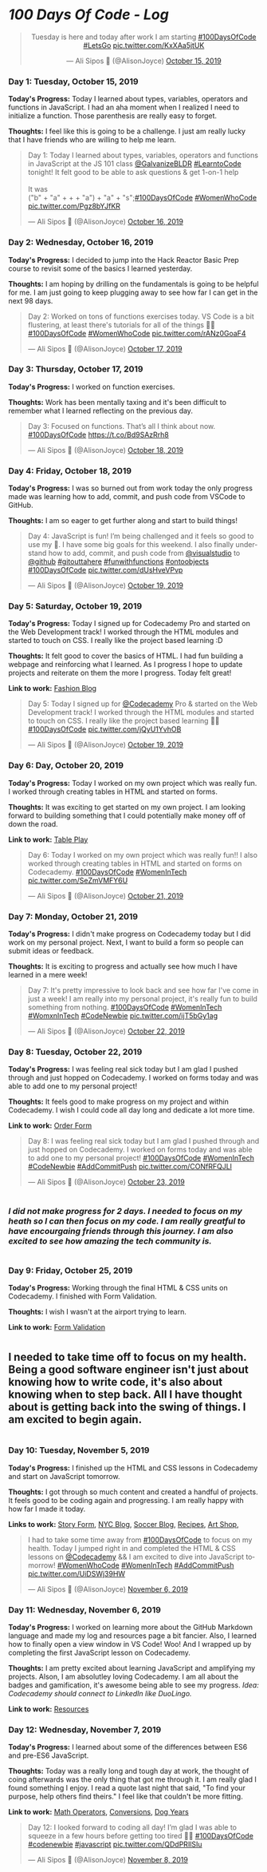 # <em>**100 Days Of Code - Log**</em>
<center><blockquote class="twitter-tweet"><p lang="en" dir="ltr">Tuesday is here and today after work I am starting <a href="https://twitter.com/hashtag/100DaysOfCode?src=hash&amp;ref_src=twsrc%5Etfw">#100DaysOfCode</a> <a href="https://twitter.com/hashtag/LetsGo?src=hash&amp;ref_src=twsrc%5Etfw">#LetsGo</a> <a href="https://t.co/KxXAa5jtUK">pic.twitter.com/KxXAa5jtUK</a></p>&mdash; Ali Sipos 🥑 (@AlisonJoyce) <a href="https://twitter.com/AlisonJoyce/status/1184106972947157001?ref_src=twsrc%5Etfw">October 15, 2019</a></blockquote> </center>

### **Day 1: Tuesday, October 15, 2019**

**Today's Progress:** 
Today I learned about types, variables, operators and functions in JavaScript. I had an aha moment when I realized I need to initialize a function. Those parenthesis are really easy to forget.

**Thoughts:** 
I feel like this is going to be a challenge. I just am really lucky that I have friends who are willing to help me learn. 
<!-- Tweet --->
<blockquote class="twitter-tweet"><p lang="en" dir="ltr">Day 1: Today I learned about types, variables, operators and functions in JavaScript at the JS 101 class <a href="https://twitter.com/galvanizeBLDR?ref_src=twsrc%5Etfw">@GalvanizeBLDR</a> <a href="https://twitter.com/hashtag/LearntoCode?src=hash&amp;ref_src=twsrc%5Etfw">#LearntoCode</a> tonight! It felt good to be able to ask questions &amp; get 1-on-1 help<br><br>It was<br>(&quot;b&quot; + &quot;a&quot; + + + &quot;a&quot;) + &quot;a&quot; + &quot;s&quot;;<a href="https://twitter.com/hashtag/100DaysOfCode?src=hash&amp;ref_src=twsrc%5Etfw">#100DaysOfCode</a> <a href="https://twitter.com/hashtag/WomenWhoCode?src=hash&amp;ref_src=twsrc%5Etfw">#WomenWhoCode</a> <a href="https://t.co/Pgz8bYJfKR">pic.twitter.com/Pgz8bYJfKR</a></p>&mdash; Ali Sipos 🥑 (@AlisonJoyce) <a href="https://twitter.com/AlisonJoyce/status/1184327161664040961?ref_src=twsrc%5Etfw">October 16, 2019</a></blockquote> 

### **Day 2: Wednesday, October 16, 2019**

**Today's Progress:** 
I decided to jump into the Hack Reactor Basic Prep course to revisit some of the basics I learned yesterday. 

**Thoughts:** 
I am hoping by drilling on the fundamentals is going to be helpful for me. I am just going to keep plugging away to see how far I can get in the next 98 days. 
<!-- Tweet --->
<blockquote class="twitter-tweet"><p lang="en" dir="ltr">Day 2: Worked on tons of functions exercises today. VS Code is a bit flustering, at least there&#39;s tutorials for all of the things 👩‍💻<a href="https://twitter.com/hashtag/100DaysOfCode?src=hash&amp;ref_src=twsrc%5Etfw">#100DaysOfCode</a> <a href="https://twitter.com/hashtag/WomenWhoCode?src=hash&amp;ref_src=twsrc%5Etfw">#WomenWhoCode</a> <a href="https://t.co/rANz0GoaF4">pic.twitter.com/rANz0GoaF4</a></p>&mdash; Ali Sipos 🥑 (@AlisonJoyce) <a href="https://twitter.com/AlisonJoyce/status/1184716793924866048?ref_src=twsrc%5Etfw">October 17, 2019</a></blockquote> 

### **Day 3: Thursday, October 17, 2019**

**Today's Progress:** 
I worked on function exercises.

**Thoughts:** 
Work has been mentally taxing and it's been difficult to remember what I learned reflecting on the previous day. 
<!-- Tweet --->
<blockquote class="twitter-tweet"><p lang="en" dir="ltr">Day 3: Focused on functions. That’s all I think about now. <a href="https://twitter.com/hashtag/100DaysOfCode?src=hash&amp;ref_src=twsrc%5Etfw">#100DaysOfCode</a> <a href="https://t.co/Bd9SAzRrh8">https://t.co/Bd9SAzRrh8</a></p>&mdash; Ali Sipos 🥑 (@AlisonJoyce) <a href="https://twitter.com/AlisonJoyce/status/1185019416154537984?ref_src=twsrc%5Etfw">October 18, 2019</a></blockquote>

### **Day 4: Friday, October 18, 2019**

**Today's Progress:** 
I was so burned out from work today the only progress made was learning how to add, commit, and push code from VSCode to GitHub. 

**Thoughts:** 
I am so eager to get further along and start to build things! 
<!-- Tweet --->
<blockquote class="twitter-tweet"><p lang="en" dir="ltr">Day 4: JavaScript is fun! I’m being challenged and it feels so good to use my 🧠. I have some big goals for this weekend. I also finally understand how to add, commit, and push code from <a href="https://twitter.com/VisualStudio?ref_src=twsrc%5Etfw">@visualstudio</a> to <a href="https://twitter.com/github?ref_src=twsrc%5Etfw">@github</a> <a href="https://twitter.com/hashtag/gitouttahere?src=hash&amp;ref_src=twsrc%5Etfw">#gitouttahere</a> <a href="https://twitter.com/hashtag/funwithfunctions?src=hash&amp;ref_src=twsrc%5Etfw">#funwithfunctions</a> <a href="https://twitter.com/hashtag/ontoobjects?src=hash&amp;ref_src=twsrc%5Etfw">#ontoobjects</a> <a href="https://twitter.com/hashtag/100DaysOfCode?src=hash&amp;ref_src=twsrc%5Etfw">#100DaysOfCode</a> <a href="https://t.co/dUsHveVPvp">pic.twitter.com/dUsHveVPvp</a></p>&mdash; Ali Sipos 🥑 (@AlisonJoyce) <a href="https://twitter.com/AlisonJoyce/status/1185388019294949378?ref_src=twsrc%5Etfw">October 19, 2019</a></blockquote> 

### **Day 5: Saturday, October 19, 2019**

**Today's Progress:** 
Today I signed up for Codecademy Pro and started on the Web Development track! I worked through the HTML modules and started to touch on CSS. I really like the project based learning :D 

**Thoughts:** 
It felt good to cover the basics of HTML. I had fun building a webpage and reinforcing what I learned. As I progress I hope to update projects and reiterate on them the more I progress. Today felt great!

**Link to work:** [Fashion Blog](https://github.com/WildMountainAir/100-days-of-code/blob/master/practice-projects/fashionblog/fashionblogpp.html)
<!-- Tweet --->
<blockquote class="twitter-tweet"><p lang="en" dir="ltr">Day 5: Today I signed up for <a href="https://twitter.com/Codecademy?ref_src=twsrc%5Etfw">@Codecademy</a> Pro &amp; started on the Web Development track! I worked through the HTML modules and started to touch on CSS. I really like the project based learning 👩‍💻 <a href="https://twitter.com/hashtag/100DaysOfCode?src=hash&amp;ref_src=twsrc%5Etfw">#100DaysOfCode</a> <a href="https://t.co/jQyU1YvhOB">pic.twitter.com/jQyU1YvhOB</a></p>&mdash; Ali Sipos 🥑 (@AlisonJoyce) <a href="https://twitter.com/AlisonJoyce/status/1185669047154688000?ref_src=twsrc%5Etfw">October 19, 2019</a></blockquote> 

### **Day 6: Day, October 20, 2019**

**Today's Progress:** 
Today I worked on my own project which was really fun. I worked through creating tables in HTML and started on forms. 

**Thoughts:** 
It was exciting to get started on my own project. I am looking forward to building something that I could potentially make money off of down the road. 

**Link to work:** [Table Play](https://github.com/WildMountainAir/100-days-of-code/blob/master/practice-projects/tablespp/winefestpp.html)
<!-- Tweet --->
<blockquote class="twitter-tweet"><p lang="en" dir="ltr">Day 6: Today I worked on my own project which was really fun!! I also worked through creating tables in HTML and started on forms on Codecademy. <a href="https://twitter.com/hashtag/100DaysOfCode?src=hash&amp;ref_src=twsrc%5Etfw">#100DaysOfCode</a> <a href="https://twitter.com/hashtag/WomenInTech?src=hash&amp;ref_src=twsrc%5Etfw">#WomenInTech</a> <a href="https://t.co/SeZmVMFY6U">pic.twitter.com/SeZmVMFY6U</a></p>&mdash; Ali Sipos 🥑 (@AlisonJoyce) <a href="https://twitter.com/AlisonJoyce/status/1186107789459910656?ref_src=twsrc%5Etfw">October 21, 2019</a></blockquote> 

### **Day 7: Monday, October 21, 2019**

**Today's Progress:** 
I didn't make progress on Codecademy today but I did work on my personal project. Next, I want to build a form so people can submit ideas or feedback. 

**Thoughts:** 
It is exciting to progress and actually see how much I have learned in a mere week! 
<!-- Tweet --->
<blockquote class="twitter-tweet"><p lang="en" dir="ltr">Day 7: It&#39;s pretty impressive to look back and see how far I&#39;ve come in just a week! I am really into my personal project, it&#39;s really fun to build something from nothing. <a href="https://twitter.com/hashtag/100DaysOfCode?src=hash&amp;ref_src=twsrc%5Etfw">#100DaysOfCode</a> <a href="https://twitter.com/hashtag/WomenInTech?src=hash&amp;ref_src=twsrc%5Etfw">#WomenInTech</a> <a href="https://twitter.com/hashtag/WomxnInTech?src=hash&amp;ref_src=twsrc%5Etfw">#WomxnInTech</a> <a href="https://twitter.com/hashtag/CodeNewbie?src=hash&amp;ref_src=twsrc%5Etfw">#CodeNewbie</a> <a href="https://t.co/ijT5bGy1ag">pic.twitter.com/ijT5bGy1ag</a></p>&mdash; Ali Sipos 🥑 (@AlisonJoyce) <a href="https://twitter.com/AlisonJoyce/status/1186456199329239040?ref_src=twsrc%5Etfw">October 22, 2019</a></blockquote> 

### **Day 8: Tuesday, October 22, 2019**

**Today's Progress:** 
I was feeling real sick today but I am glad I pushed through and just hopped on Codecademy. I worked on forms today and was able to add one to my personal project!

**Thoughts:** 
It feels good to make progress on my project and within Codecademy. I wish I could code all day long and dedicate a lot more time. 

**Link to work:** [Order Form](https://github.com/WildMountainAir/100-days-of-code/blob/master/practice-projects/orderformpp/orderformpp.html)
<!-- Tweet --->
<blockquote class="twitter-tweet"><p lang="en" dir="ltr">Day 8: I was feeling real sick today but I am glad I pushed through and just hopped on Codecademy. I worked on forms today and was able to add one to my personal project! <a href="https://twitter.com/hashtag/100DaysOfCode?src=hash&amp;ref_src=twsrc%5Etfw">#100DaysOfCode</a> <a href="https://twitter.com/hashtag/WomenInTech?src=hash&amp;ref_src=twsrc%5Etfw">#WomenInTech</a> <a href="https://twitter.com/hashtag/CodeNewbie?src=hash&amp;ref_src=twsrc%5Etfw">#CodeNewbie</a> <a href="https://twitter.com/hashtag/AddCommitPush?src=hash&amp;ref_src=twsrc%5Etfw">#AddCommitPush</a> <a href="https://t.co/CONfRFQJLl">pic.twitter.com/CONfRFQJLl</a></p>&mdash; Ali Sipos 🥑 (@AlisonJoyce) <a href="https://twitter.com/AlisonJoyce/status/1186848894681878529?ref_src=twsrc%5Etfw">October 23, 2019</a></blockquote> 

#
###  <em>I did not make progress for 2 days. I needed to focus on my heath so I can then focus on my code. I am really greatful to have encourgaing friends through this journey. I am also excited to see how amazing the tech community is. </em>
#
### **Day 9: Friday, October 25, 2019**

**Today's Progress:** 
Working through the final HTML & CSS units on Codecademy. I finished with Form Validation.

**Thoughts:** 
I wish I wasn't at the airport trying to learn. 

**Link to work:** [Form Validation](https://github.com/WildMountainAir/100-days-of-code/blob/master/practice-projects/formvalidationpp/formvalidationapp.html)
# 
## I needed to take time off to focus on my health. Being a good software engineer isn't just about knowing how to write code, it's also about knowing when to step back. All I have thought about is getting back into the swing of things. I am excited to begin again. 
#
### **Day 10: Tuesday, November 5, 2019**

**Today's Progress:** 
I finished up the HTML and CSS lessons in Codecademy and start on JavaScript tomorrow.

**Thoughts:** 
I got through so much content and created a handful of projects. It feels good to be coding again and progressing. I am really happy with how far I made it today. 

**Links to work:** [Story Form](https://github.com/WildMountainAir/100-days-of-code/tree/master/practice-projects/storyformpp), [NYC Blog](https://github.com/WildMountainAir/100-days-of-code/tree/master/practice-projects/minipps/nycblogpp), [Soccer Blog](https://github.com/WildMountainAir/100-days-of-code/tree/master/practice-projects/minipps/soccerblogpp), [Recipes](https://github.com/WildMountainAir/100-days-of-code/tree/master/practice-projects/minipps/healthyrecipespp), [Art Shop](https://github.com/WildMountainAir/100-days-of-code/tree/master/practice-projects/dasmotopp),
<!-- Tweet --->
<blockquote class="twitter-tweet"><p lang="en" dir="ltr">I had to take some time away from <a href="https://twitter.com/hashtag/100DaysOfCode?src=hash&amp;ref_src=twsrc%5Etfw">#100DaysOfCode</a> to focus on my health. Today I jumped right in and completed the HTML &amp; CSS lessons on <a href="https://twitter.com/Codecademy?ref_src=twsrc%5Etfw">@Codecademy</a> &amp;&amp; I am excited to dive into JavaScript tomorrow! <a href="https://twitter.com/hashtag/WomenWhoCode?src=hash&amp;ref_src=twsrc%5Etfw">#WomenWhoCode</a> <a href="https://twitter.com/hashtag/WomenInTech?src=hash&amp;ref_src=twsrc%5Etfw">#WomenInTech</a> <a href="https://twitter.com/hashtag/AddCommitPush?src=hash&amp;ref_src=twsrc%5Etfw">#AddCommitPush</a> <a href="https://t.co/UiDSWj39HW">pic.twitter.com/UiDSWj39HW</a></p>&mdash; Ali Sipos 🥑 (@AlisonJoyce) <a href="https://twitter.com/AlisonJoyce/status/1191894275987894272?ref_src=twsrc%5Etfw">November 6, 2019</a></blockquote> 

### **Day 11: Wednesday, November 6, 2019**

**Today's Progress:** 
I worked on learning more about the GitHub Markdown language and made my log and resources page a bit fancier. Also, I learned how to finally open a view window in VS Code! Woo! And I wrapped up by completing the first JavaScript lesson on Codecademy.

**Thoughts:** 
I am pretty excited about learning JavaScript and amplifying my projects. Alson, I am absolutley loving Codecademy. I am all about the badges and gamification, it's awesome being able to see my progress. <em>Idea: Codecademy should connect to LinkedIn like DuoLingo.</em>

**Link to work:** [Resources](https://github.com/WildMountainAir/100-days-of-code/blob/master/resources/resources.md)

### **Day 12: Wednesday, November 7, 2019**

**Today's Progress:** 
I learned about some of the differences between ES6 and pre-ES6 JavaScript. 

**Thoughts:** 
Today was a really long and tough day at work, the thought of coing afterwards was the only thing that got me through it. I am really glad I found something I enjoy. I read a quote last night that said, "To find your purpose, help others find theirs." I feel like that couldn't be more fitting. 

**Link to work:** [Math Operators](https://github.com/WildMountainAir/100-days-of-code/tree/master/practice-projects/storyformpp), [Conversions](https://github.com/WildMountainAir/100-days-of-code/tree/master/practice-projects/storyformpp), [Dog Years](https://github.com/WildMountainAir/100-days-of-code/tree/master/practice-projects/storyformpp)  

<blockquote class="twitter-tweet"><p lang="en" dir="ltr">Day 12: I looked forward to coding all day! I’m glad I was able to squeeze in a few hours before getting too tired 👩‍💻 <a href="https://twitter.com/hashtag/100DaysOfCode?src=hash&amp;ref_src=twsrc%5Etfw">#100DaysOfCode</a> <a href="https://twitter.com/hashtag/codenewbie?src=hash&amp;ref_src=twsrc%5Etfw">#codenewbie</a> <a href="https://twitter.com/hashtag/javascript?src=hash&amp;ref_src=twsrc%5Etfw">#javascript</a> <a href="https://t.co/QDdPRIlSIu">pic.twitter.com/QDdPRIlSIu</a></p>&mdash; Ali Sipos 🥑 (@AlisonJoyce) <a href="https://twitter.com/AlisonJoyce/status/1192696146864402432?ref_src=twsrc%5Etfw">November 8, 2019</a></blockquote> 

<!---
### **Day Num: Day, November 00, 2019**

**Today's Progress:** 


**Thoughts:** 


**Link to work:** [Story Form](https://github.com/WildMountainAir/100-days-of-code/tree/master/practice-projects/storyformpp)

!! Paste Tweet Embed link Here
#
--->